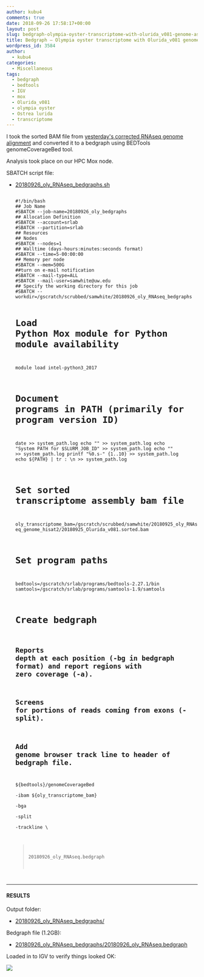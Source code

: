 ```yaml
---
author: kubu4
comments: true
date: 2018-09-26 17:58:17+00:00
layout: post
slug: bedgraph-olympia-oyster-transcriptome-with-olurida_v081-genome-assembly
title: Bedgraph – Olympia oyster transcriptome with Olurida_v081 genome assembly
wordpress_id: 3584
author:
  - kubu4
categories:
  - Miscellaneous
tags:
  - bedgraph
  - bedtools
  - IGV
  - mox
  - Olurida_v081
  - olympia oyster
  - Ostrea lurida
  - transcriptome
---
```


I took the sorted BAM file from [yesterday's corrected RNAseq genome alignment](https://robertslab.github.io/sams-notebook/2018-09-25-transcriptome-alignment-olympia-oyster-rnaseq-reads-aligned-to-genome-with-hisat2.html) and converted it to a bedgraph using BEDTools genomeCoverageBed tool.

Analysis took place on our HPC Mox node.

SBATCH script file:





  * [20180926_oly_RNAseq_bedgraphs.sh](https://owl.fish.washington.edu/Athaliana/20180926_oly_RNAseq_bedgraphs/20180926_oly_RNAseq_bedgraphs.sh)




    
    <code>
    #!/bin/bash
    ## Job Name
    #SBATCH --job-name=20180926_oly_bedgraphs
    ## Allocation Definition 
    #SBATCH --account=srlab
    #SBATCH --partition=srlab
    ## Resources
    ## Nodes
    #SBATCH --nodes=1
    ## Walltime (days-hours:minutes:seconds format)
    #SBATCH --time=5-00:00:00
    ## Memory per node
    #SBATCH --mem=500G
    ##turn on e-mail notification
    #SBATCH --mail-type=ALL
    #SBATCH --mail-user=samwhite@uw.edu
    ## Specify the working directory for this job
    #SBATCH --workdir=/gscratch/scrubbed/samwhite/20180926_oly_RNAseq_bedgraphs
    
    # Load Python Mox module for Python module availability
    
    module load intel-python3_2017
    
    # Document programs in PATH (primarily for program version ID)
    
    date >> system_path.log
    echo "" >> system_path.log
    echo "System PATH for $SLURM_JOB_ID" >> system_path.log
    echo "" >> system_path.log
    printf "%0.s-" {1..10} >> system_path.log
    echo ${PATH} | tr : \\n >> system_path.log
    
    # Set sorted transcriptome assembly bam file
    oly_transcriptome_bam=/gscratch/scrubbed/samwhite/20180925_oly_RNAseq_genome_hisat2/20180925_Olurida_v081.sorted.bam
    
    
    # Set program paths
    bedtools=/gscratch/srlab/programs/bedtools-2.27.1/bin
    samtools=/gscratch/srlab/programs/samtools-1.9/samtools
    
    
    # Create bedgraph
    ## Reports depth at each position (-bg in bedgraph format) and report regions with zero coverage (-a).
    ## Screens for portions of reads coming from exons (-split).
    ## Add genome browser track line to header of bedgraph file.
    ${bedtools}/genomeCoverageBed \
    -ibam ${oly_transcriptome_bam} \
    -bga \
    -split \
    -trackline \
    > 20180926_oly_RNAseq.bedgraph
    </code>





* * *





#### RESULTS



Output folder:





  * [20180926_oly_RNAseq_bedgraphs/](https://owl.fish.washington.edu/Athaliana/20180926_oly_RNAseq_bedgraphs/)



Bedgraph file (1.2GB):



  * [20180926_oly_RNAseq_bedgraphs/20180926_oly_RNAseq.bedgraph](https://owl.fish.washington.edu/Athaliana/20180926_oly_RNAseq_bedgraphs/20180926_oly_RNAseq.bedgraph)



Loaded in to IGV to verify things looked OK:

![](https://owl.fish.washington.edu/Athaliana/20180926_oly_RNAseq_coverage_IGV.png)
